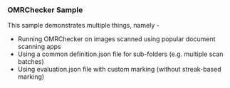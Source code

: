 ### OMRChecker Sample

This sample demonstrates multiple things, namely -
- Running OMRChecker on images scanned using popular document scanning apps
- Using a common definition.json file for sub-folders (e.g. multiple scan batches)
- Using evaluation.json file with custom marking (without streak-based marking)
